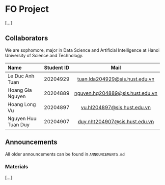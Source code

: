 # FO Project
[...]
## Collaborators 
We are sophomore, major in Data Science and Artificial Intelligence at Hanoi University of Science and Technology.

| Name                         | Student ID       | Mail                                      |
| :---                         |    :----:        |          :---:                             |
| Le Duc Anh Tuan              | 20204929         | tuan.lda204929@sis.hust.edu.vn            |
| Hoang Gia Nguyen             | 20204889         | nguyen.hg204889@sis.hust.edu.vn           |
| Hoang Long Vu                | 20204897         | vu.hl204897@sis.hust.edu.vn               |
| Nguyen Huu Tuan Duy          | 20204907         | duy.nht204907@sis.hust.edu.vn             |

## Announcements
All older announcements can be found in `ANNOUNCEMENTS.md`
### Materials
[...]